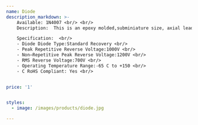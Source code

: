 ```yaml
---
name: Diode
description_markdown: >-
    Available: 1N4007 <br/> <br/>
    Description:  This is an epoxy molded,subminiature size, axial lead mounted rectifiers for general–purpose low–power applications. <br/><br/>

    Specification:  <br/>
    - Diode Diode Type:Standard Recovery <br/>
    - Peak Repetitive Reverse Voltage:1000V <br/>
    - Non–Repetitive Peak Reverse Voltage:1200V <br/>
    - RMS Reverse Voltage:700V <br/>
    - Operating Temperature Range:-65 C to +150 <br/>
    - C RoHS Compliant: Yes <br/>


price: '1'


styles:
  - image: /images/products/diode.jpg

---
```

